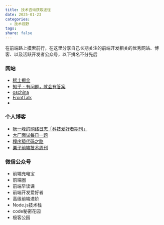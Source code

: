 ```yaml
---
title: 技术咨询获取途径
date: 2025-01-23
categories:
  - 技术视野
tags: 
share: false
---
```

在前端路上摸索前行，在这里分享自己长期关注的前端开发相关的优秀网站、博客、以及活跃开发者公众号，以下排名不分先后
### 网站

- [稀土掘金](https://juejin.cn/)
- [知乎 - 有问题，就会有答案](https://www.zhihu.com/)
- [oschina](https://www.oschina.net/)
- [FrontTalk](https://front-talk.com/news?category=%E6%96%B0%E9%97%BB)
- 
### 个人博客

- [阮一峰的网络日志「科技爱好者期刊」](https://www.ruanyifeng.com/blog/archives.html)
- [大厂面试每日一题](https://q.shanyue.tech/)
- [程序猿代码之路](https://coderroad.cn/)
- [栗子前端技术周刊](https://www.zhihu.com/column/c_1732827896895569920)
### 微信公众号

- 前端充电宝
- 前端圈
- 前端早读课
- 前端开发爱好者
- 高级前端进阶
- Node.js技术栈
- code秘密花园
- 极客公园